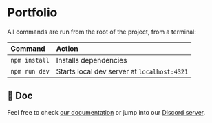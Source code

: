 # Portfolio

All commands are run from the root of the project, from a terminal:

| Command                   | Action                                           |
| :------------------------ | :----------------------------------------------- |
| `npm install`             | Installs dependencies                            |
| `npm run dev`             | Starts local dev server at `localhost:4321`      |

## 👀 Doc

Feel free to check [our documentation](https://docs.astro.build) or jump into our [Discord server](https://astro.build/chat).
